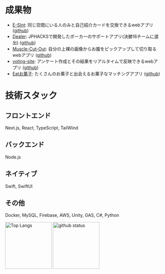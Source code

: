# 成果物

- [E-SInt](https://self-introduction-app.vercel.app/): 同じ空間にいる人のみと自己紹介カードを交換できるwebアプリ ([github](https://github.com/Hasegawa-Akito/self-introduction-app))
- [Dealer](https://p-dealer.com/start): JPHACKSで開発したポーカーのサポートアプリ(決勝16チームに選出) ([github](https://github.com/tokyo-azisai-paradise/poker-mahjong-calculation))
- [Muscle-Cut-Out](https://muscle-cut-out.vercel.app/): 自分の上裸の画像からお腹をピックアップして切り取るwebアプリ ([github](https://github.com/haseaki-poip/muscle-CutOut))
- [voting-site](https://voting-site-76b5a.web.app/): アンケート作成とその結果をリアルタイムで反映できるwebアプリ ([github](https://github.com/Hasegawa-Akito/voting-ts-react))
- [Eatお菓子](https://www.youtube.com/watch?v=O38z5bRIem0): たくさんのお菓子と出会えるお菓子なマッチングアプリ ([github](https://github.com/haseaki-poip/snack-matching))

# 技術スタック
## フロントエンド
Next.js, React, TypeScript, TailWind

## バックエンド
Node.js
## ネイティブ
Swift, SwiftUI

## その他
Docker, MySQL, Firebase, AWS, Unity, GAS, C#, Python

<p align="left"> 
  <img alt="Top Langs" height="150px" src="https://github-readme-stats.vercel.app/api/top-langs/?username=haseaki-poip&layout=compact&show_icons=true&theme=onedark" />
  <img alt="github status" height="150px" src="https://github-readme-stats.vercel.app/api?username=haseaki-poip&theme=onedark&show_icons=ture" />
</p>
